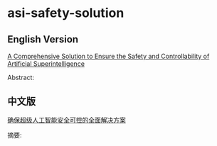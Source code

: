 # asi-safety-solution

## English Version

[A Comprehensive Solution to Ensure the Safety and Controllability of Artificial Superintelligence](/asi_safety_solution_en.pdf)

Abstract:

## 中文版

[确保超级人工智能安全可控的全面解决方案](/asi_safety_solution_cn.pdf)

摘要:
